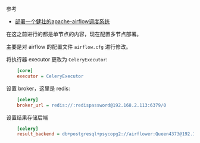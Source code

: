 
参考
* [部署一个健壮的apache-airflow调度系统](https://www.cnblogs.com/xiongnanbin/p/11836049.html)

在这之前进行的都是单节点的内容，现在配置多节点部署。

主要是对 airflow 的配置文件 `airflow.cfg` 进行修改。

将执行器 executor 更改为 `CeleryExecutor`:
```cfg
    [core]
    executor = CeleryExecutor
```

设置 broker，这里是 redis:
```cfg
    [celery]
    broker_url = redis://:redispassword@192.168.2.113:6379/0
```

设置结果存储后端
```cfg
    [celery]
    result_backend = db+postgresql+psycopg2://airflower:Queen4373@192.168.2.113:5432/airflow            // 后期不将结果存储在 airflow 中，另成库
```

